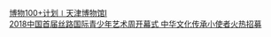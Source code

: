   
[博物100+计划∣天津博物馆Ⅰ](http://www.dianyue.me/archives/814/jhk0lrhipu17c38r/)  
[2018中国首届丝路国际青少年艺术周开幕式 中华文化传承小使者火热招募](http://www.dianyue.me/archives/481/1yjx7l127z6631n3/)